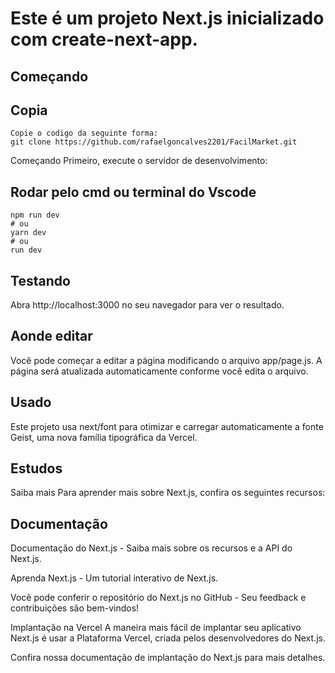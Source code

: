 # Este é um projeto Next.js inicializado com create-next-app.

## Começando

## Copia

```
Copie o codigo da seguinte forma:
git clone https://github.com/rafaelgoncalves2201/FacilMarket.git

```

Começando Primeiro, execute o servidor de desenvolvimento:

## Rodar pelo cmd ou terminal do  Vscode
```
npm run dev
# ou
yarn dev
# ou
run dev
```

## Testando

Abra http://localhost:3000 no seu navegador para ver o resultado.

## Aonde editar

Você pode começar a editar a página modificando o arquivo app/page.js. A página será atualizada automaticamente conforme você edita o arquivo.

## Usado

Este projeto usa next/font para otimizar e carregar automaticamente a fonte Geist, uma nova família tipográfica da Vercel.

## Estudos

Saiba mais Para aprender mais sobre Next.js, confira os seguintes recursos:

## Documentação

Documentação do Next.js - Saiba mais sobre os recursos e a API do Next.js.

Aprenda Next.js - Um tutorial interativo de Next.js.

Você pode conferir o repositório do Next.js no GitHub - Seu feedback e contribuições são bem-vindos!

Implantação na Vercel A maneira mais fácil de implantar seu aplicativo Next.js é usar a Plataforma Vercel, criada pelos desenvolvedores do Next.js.

Confira nossa documentação de implantação do Next.js para mais detalhes.
